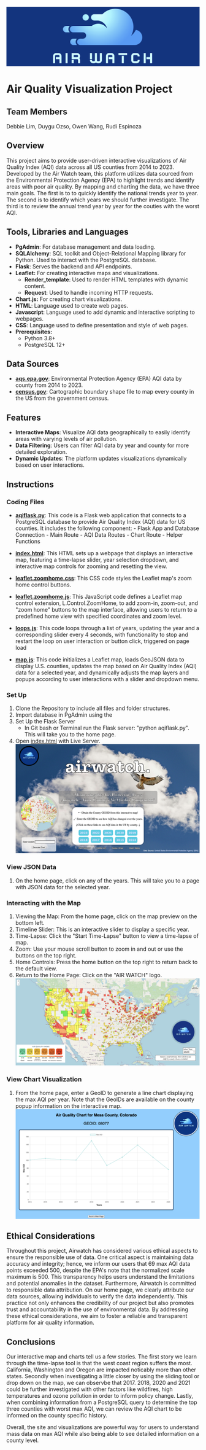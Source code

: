 ![LOGO](https://github.com/Dozsoybootcamp/air-watch_team5/blob/main/static/logo_ReadMe.png)
# Air Quality Visualization Project

## Team Members
Debbie Lim, Duygu Ozso, Owen Wang, Rudi Espinoza

## Overview
This project aims to provide user-driven interactive visualizations of Air Quality Index (AQI) data across all US counties from 2014 to 2023. Developed by the Air Watch team, this platform utilizes data sourced from the Environmental Protection Agency (EPA) to highlight trends and identify areas with poor air quality. By mapping and charting the data, we have three main goals. The first is to to quickly identify the national trends year to year. The second is to identify which years we should further investigate. The third is to review the annual trend year by year for the couties with the worst AQI.


## Tools, Libraries and Languages
- **PgAdmin**: For database management and data loading.
- **SQLAlchemy**: SQL toolkit and Object-Relational Mapping library for Python. Used to interact with the PostgreSQL database.
- **Flask**: Serves the backend and API endpoints.
- **Leaflet:** For creating interactive maps and visualizations.
    - **Render_template**: Used to render HTML templates with dynamic content.
    - **Request**: Used to handle incoming HTTP requests.
- **Chart.js:** For creating chart visualizations.
- **HTML**: Language used to create web pages.
- **Javascript**: Language used to add dynamic and interactive scripting to webpages.
- **CSS**: Language used to define presentation and style of web pages.
- **Prerequisites:**
    - Python 3.8+
    - PostgreSQL 12+

## Data Sources
- **[aqs.epa.gov](https://aqs.epa.gov/aqsweb/airdata/download_files.html#Annual)**: Environmental Protection Agency (EPA) AQI data by county from 2014 to 2023.
- **[census.gov](https://www.census.gov/geographies/mapping-files/time-series/geo/carto-boundary-file.html)**: Cartographic boundary shape file to map every county in the US from the government census.

## Features
- **Interactive Maps**: Visualize AQI data geographically to easily identify areas with varying levels of air pollution.
- **Data Filtering**: Users can filter AQI data by year and county for more detailed exploration.
- **Dynamic Updates**: The platform updates visualizations dynamically based on user interactions.
    
## Instructions
### Coding Files
- **[aqiflask.py](https://github.com/Dozsoybootcamp/air-watch_team5/blob/main/aqiflask.py)**: This code is a Flask web application that connects to a PostgreSQL database to provide Air Quality Index (AQI) data for US counties. It includes the following component:
       - Flask App and Database Connection
       - Main Route
       - AQI Data Routes
       - Chart Route
       - Helper Functions
       
- **[index.html](https://github.com/Dozsoybootcamp/air-watch_team5/blob/main/index.html)**: This HTML sets up a webpage that displays an interactive map, featuring a time-lapse slider, year selection dropdown, and interactive map controls for zooming and resetting the view.
- **[leaflet.zoomhome.css](https://github.com/Dozsoybootcamp/air-watch_team5/blob/main/leaflet.zoomhome.css)**: This CSS code styles the Leaflet map's zoom home control buttons.
- **[leaflet.zoomhome.js](https://github.com/Dozsoybootcamp/air-watch_team5/blob/main/leaflet.zoomhome.css)**: This JavaScript code defines a Leaflet map control extension, L.Control.ZoomHome, to add zoom-in, zoom-out, and "zoom home" buttons to the map interface, allowing users to return to a predefined home view with specified coordinates and zoom level.
- **[loops.js](https://github.com/Dozsoybootcamp/air-watch_team5/blob/main/loop.js)**: This code loops through a list of years, updating the year and a corresponding slider every 4 seconds, with functionality to stop and restart the loop on user interaction or button click, triggered on page load
- **[map.js](https://github.com/Dozsoybootcamp/air-watch_team5/blob/main/leaflet.zoomhome.min.js)**: This code initializes a Leaflet map, loads GeoJSON data to display U.S. counties, updates the map based on Air Quality Index (AQI) data for a selected year, and dynamically adjusts the map layers and popups according to user interactions with a slider and dropdown menu.

### Set Up
1. Clone the Repository to include all files and folder structures.
2. Import database in PgAdmin using the
3. Set Up the Flask Server 
    - In Git bash or Terminal run the Flask server: "python aqiflask.py". This will take you to the home page.
4. Open [index.html](https://github.com/Dozsoybootcamp/air-watch_team5/blob/main/index.html) with Live Server.
![Figure 1: Home Web Page](https://github.com/Dozsoybootcamp/air-watch_team5/blob/main/static/homepage_screenshot.png)
    
### View JSON Data
1. On the home page, click on any of the years. This will take you to a page with JSON data for the selected year.

### Interacting with the Map
1. Viewing the Map: From the home page, click on the map preview on the bottom left.
2. Timeline Slider: This is an interactive slider to display a specific year. 
3. Time-Lapse: Click the "Start Time-Lapse" button to view a time-lapse of map.
4. Zoom: Use your mouse scroll button to zoom in and out or use the buttons on the top right.
5. Home Controls: Press the home button on the top right to return back to the default view.
6. Return to the Home Page: Click on the "AIR WATCH" logo.
![Figure 3: Interactive Map](https://github.com/Dozsoybootcamp/air-watch_team5/blob/main/static/map_image.jpg)

### View Chart Visualization
1. From the home page, enter a GeoID to generate a line chart displaying the max AQI per year. Note that the GeoIDs are available on the county popup information on the interactive map.
![Figure 2: Charts](https://github.com/Dozsoybootcamp/air-watch_team5/blob/main/static/chart_screenshot.png)

## Ethical Considerations
Throughout this project, Airwatch has considered various ethical aspects to ensure the responsible use of data. One critical aspect is maintaining data accuracy and integrity; hence, we inform our users that 69 max AQI data points exceeded 500, despite the EPA's note that the normalized scale maximum is 500. This transparency helps users understand the limitations and potential anomalies in the dataset. Furthermore, Airwatch is committed to responsible data attribution. On our home page, we clearly attribute our data sources, allowing individuals to verify the data independently. This practice not only enhances the credibility of our project but also promotes trust and accountability in the use of environmental data. By addressing these ethical considerations, we aim to foster a reliable and transparent platform for air quality information.

## Conclusions
Our interactive map and charts tell us a few stories. The first story we learn through the time-lapse tool is that the west coast region suffers the most. California, Washington and Oregon are impacted noticably more than other states. Secondly when investigating a little closer by using the sliding tool or drop down on the map, we can observbe that 2017. 2018, 2020 and 2021 could be further investigated with other factors like wildfires, high temperatures and ozone pollution in order to inform policy change. Lastly, when combining information from a PostgreSQL query to determine the top three counties with worst max AQI, we can review the AQI chart to be informed on the county specific history. 

Overall, the site and visualizations are powerful way for users to understand mass data on max AQI while also being able to see detailed information on a county level.

